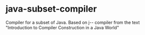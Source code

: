 # java-subset-compiler
Compiler for a subset of Java. Based on j-- compiler from the text "Introduction to Compiler Construction in a Java World"

